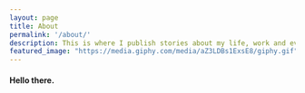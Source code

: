 ```yaml
---
layout: page
title: About
permalink: '/about/'
description: This is where I publish stories about my life, work and everything in between as a designer and developer.
featured_image: "https://media.giphy.com/media/aZ3LDBs1ExsE8/giphy.gif"
---
```


#### Hello there.